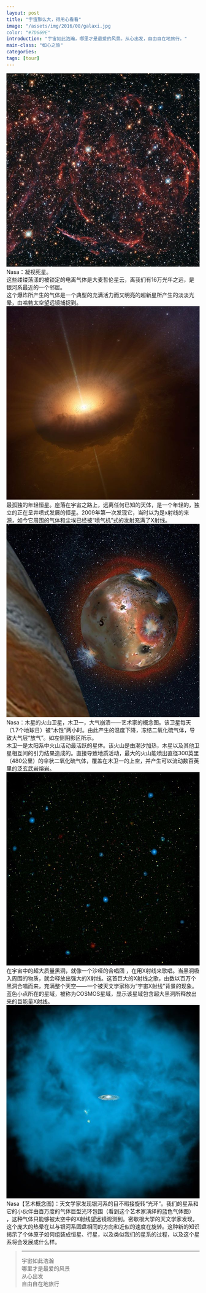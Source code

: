 ```yaml
---
layout: post
title: "宇宙那么大，得用心看看"
image: "/assets/img/2016/08/galaxi.jpg
color: "#7D669E"
introduction: "宇宙如此浩瀚，哪里才是最爱的风景。从心出发，自由自在地旅行。"
main-class: "如心之旅"
categories: 
tags: [tour]
---
```

![deadstar](/assets/img/2016/08/deadstar.jpg)
Nasa：凝视死星。  
这些缕缕荡漾的被锁定的电离气体是大麦哲伦星云，离我们有16万光年之远，是银河系最近的一个邻居。  
这个爆炸所产生的气体是一个典型的充满活力而又明亮的超新星所产生的淡淡光晕，由哈勃太空望远镜捕捉到。  
![deadstar](/assets/img/2016/08/lonelinessstar.jpg)
最孤独的年轻恒星。座落在宇宙之路上，远离任何已知的天体，是一个年轻的，独立的正在呈井喷式发展的恒星。2009年第一次发现它，当时以为是x射线的来源，如今它周围的气体和尘埃已经被“喷气机”式的发射充满了X射线。  
![deadstar](/assets/img/2016/08/io.jpg)
Nasa：木星的火山卫星，木卫一，大气崩溃——艺术家的概念图。该卫星每天（1.7个地球日）被“木蚀”两小时。由此产生的温度下降，冻结二氧化硫气体，导致大气层“放气”。如左侧阴影区所示。  
木卫一是太阳系中火山活动最活跃的星体。该火山是由潮汐加热，木星以及其他卫星相互间的引力结果造成的。直接导致地质活动，最大的火山能喷出直径300英里（480公里）的伞状二氧化硫气体，覆盖在木卫一的上空，并产生可以流动数百英里的泛玄武岩熔岩。  
![deadstar](/assets/img/2016/08/blackhole.jpg) 
在宇宙中的超大质量黑洞，就像一个沙哑的合唱团 ，在用X射线来歌唱。当黑洞吸入周围的物质，就会释放出强大的X射线。这首巨大的X射线之歌，由数以百万个黑洞合唱而来，充满整个天空——一个被天文学家称为“宇宙X射线”背景的现象。  
蓝色小点所在的星域，被称为COSMOS星域，显示该星域包含超大黑洞所释放出来的巨能量X射线。  
![deadstar](/assets/img/2016/08/galaxi.jpg)
Nasa【艺术概念图】：天文学家发现银河系的目不暇接旋转“光环”。我们的星系和它的小伙伴由百万度的气体巨型光环包围（看到这个艺术家演绎的蓝色气体图） ，这种气体只能够被太空中的X射线望远镜观测到。密歇根大学的天文学家发现，这个庞大的热晕在以与银河系圆盘相同的方向和近似的速度在旋转。这种新的知识揭示了个体原子如何组装成恒星、行星，以及类似我们的星系的过程，以及这个星系将会发展成什么样。  

> ******************  
> 宇宙如此浩瀚  
> 哪里才是最爱的风景  
> 从心出发  
> 自由自在地旅行  